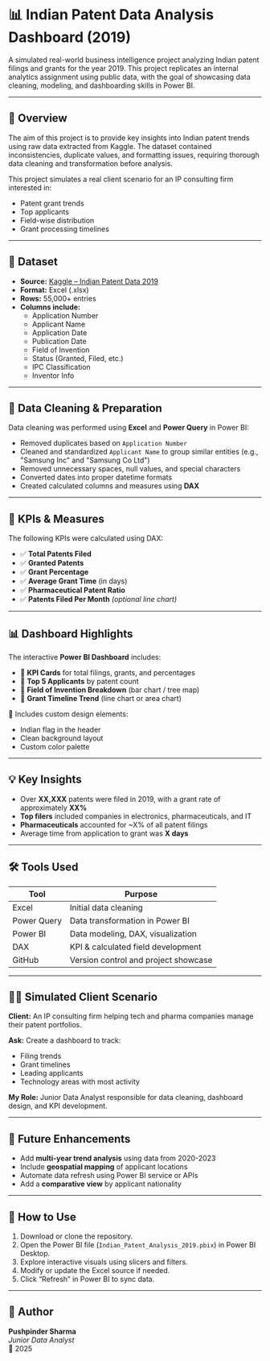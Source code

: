 # 📊 Indian Patent Data Analysis Dashboard (2019)

A simulated real-world business intelligence project analyzing Indian patent filings and grants for the year 2019. This project replicates an internal analytics assignment using public data, with the goal of showcasing data cleaning, modeling, and dashboarding skills in Power BI.

---

## 📘 Overview

The aim of this project is to provide key insights into Indian patent trends using raw data extracted from Kaggle. The dataset contained inconsistencies, duplicate values, and formatting issues, requiring thorough data cleaning and transformation before analysis.

This project simulates a real client scenario for an IP consulting firm interested in:
- Patent grant trends
- Top applicants
- Field-wise distribution
- Grant processing timelines

---

## 📂 Dataset

- **Source:** [Kaggle – Indian Patent Data 2019](https://www.kaggle.com/)
- **Format:** Excel (.xlsx)
- **Rows:** 55,000+ entries
- **Columns include:**
  - Application Number
  - Applicant Name
  - Application Date
  - Publication Date
  - Field of Invention
  - Status (Granted, Filed, etc.)
  - IPC Classification
  - Inventor Info

---

## 🧼 Data Cleaning & Preparation

Data cleaning was performed using **Excel** and **Power Query** in Power BI:

- Removed duplicates based on `Application Number`
- Cleaned and standardized `Applicant Name` to group similar entities (e.g., "Samsung Inc" and "Samsung Co Ltd")
- Removed unnecessary spaces, null values, and special characters
- Converted dates into proper datetime formats
- Created calculated columns and measures using **DAX**

---

## 🧮 KPIs & Measures

The following KPIs were calculated using DAX:

- ✅ **Total Patents Filed**
- ✅ **Granted Patents**
- ✅ **Grant Percentage**
- ✅ **Average Grant Time** (in days)
- ✅ **Pharmaceutical Patent Ratio**
- ✅ **Patents Filed Per Month** *(optional line chart)*

---

## 📊 Dashboard Highlights

The interactive **Power BI Dashboard** includes:

- 📌 **KPI Cards** for total filings, grants, and percentages
- 📌 **Top 5 Applicants** by patent count
- 📌 **Field of Invention Breakdown** (bar chart / tree map)
- 📌 **Grant Timeline Trend** (line chart or area chart)

🎨 Includes custom design elements:
- Indian flag in the header
- Clean background layout
- Custom color palette

---

## 💡 Key Insights

- Over **XX,XXX** patents were filed in 2019, with a grant rate of approximately **XX%**
- **Top filers** included companies in electronics, pharmaceuticals, and IT
- **Pharmaceuticals** accounted for ~X% of all patent filings
- Average time from application to grant was **X days**

---

## 🛠 Tools Used

| Tool         | Purpose                              |
|--------------|---------------------------------------|
| Excel        | Initial data cleaning                 |
| Power Query  | Data transformation in Power BI       |
| Power BI     | Data modeling, DAX, visualization     |
| DAX          | KPI & calculated field development    |
| GitHub       | Version control and project showcase  |

---

## 🧑‍💼 Simulated Client Scenario

**Client:** An IP consulting firm helping tech and pharma companies manage their patent portfolios.

**Ask:** Create a dashboard to track:
- Filing trends
- Grant timelines
- Leading applicants
- Technology areas with most activity

**My Role:** Junior Data Analyst responsible for data cleaning, dashboard design, and KPI development.

---

## 🚀 Future Enhancements

- Add **multi-year trend analysis** using data from 2020-2023
- Include **geospatial mapping** of applicant locations
- Automate data refresh using Power BI service or APIs
- Add a **comparative view** by applicant nationality

---

## 📁 How to Use

1. Download or clone the repository.
2. Open the Power BI file (`Indian_Patent_Analysis_2019.pbix`) in Power BI Desktop.
3. Explore interactive visuals using slicers and filters.
4. Modify or update the Excel source if needed.
5. Click “Refresh” in Power BI to sync data.

---

## 👤 Author

**Pushpinder Sharma**  
*Junior Data Analyst*  
📅 2025  
